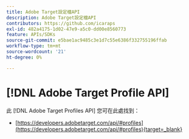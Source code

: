 ```yaml
---
title: Adobe Target設定檔API
description: Adobe Target設定檔API
contributors: https://github.com/icaraps
exl-id: 482a4175-1d02-47e9-a5c0-dd00e8560773
feature: APIs/SDKs
source-git-commit: e5bae1ac9485c3e1d7c55e6386f332755196ffab
workflow-type: tm+mt
source-wordcount: '21'
ht-degree: 0%

---
```


# [!DNL Adobe Target Profile API]

此 [!DNL Adobe Target Profiles API] 您可在此處找到：

* [https://developers.adobetarget.com/api/#profiles](https://developers.adobetarget.com/api/#profiles){target=_blank}

